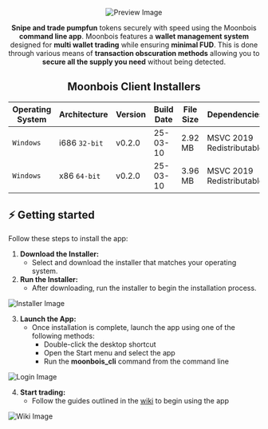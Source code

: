 <div align="center">
  
![Preview Image][main_preview]

**Snipe and trade pumpfun** tokens securely with speed using the Moonbois **command line app**. Moonbois features a **wallet management system** designed for **multi wallet trading** while ensuring **minimal FUD**. This is done through various means of **transaction obscuration methods** allowing you to **secure all the supply you need** without being detected.

## Moonbois Client Installers
  
| Operating System                        | Architecture                 | Version                                      | Build Date    | File Size | Dependencies              | Installer                                    |
|-----------------------------------------|------------------------------|----------------------------------------------|---------------|-----------|---------------------------|----------------------------------------------|
| `Windows`                               | i686 `32-bit`                | v0.2.0                                       | 25-03-10      | 2.92 MB   | MSVC 2019 Redistributable | [Install][windows32installer]                |
| `Windows`                               | x86 `64-bit`                 | v0.2.0                                       | 25-03-10      | 3.96 MB   | MSVC 2019 Redistributable | [Install][windows64installer]                |

</div>

## ⚡ Getting started

Follow these steps to install the app:
1. **Download the Installer:**
    - Select and download the installer that matches your operating system.
2. **Run the Installer:**
    - After downloading, run the installer to begin the installation process.

![Installer Image][installer_img]

3. **Launch the App:**
    - Once installation is complete, launch the app using one of the following methods:
        - Double-click the desktop shortcut
        - Open the Start menu and select the app
        - Run the **moonbois_cli** command from the command line

![Login Image][login_img]

4. **Start trading:**
    - Follow the guides outlined in the [wiki][wiki_home] to begin using the app

![Wiki Image][wiki_img]

<!-- Links -->

[windows32installer]: https://github.com/skiddythahypebeast/moonbois_client/releases/download/v0.2.0/moonbois_installer_i686-pc-windows-msvc.exe
[windows64installer]: https://github.com/skiddythahypebeast/moonbois_client/releases/download/v0.2.0/moonbois_installer_x86_64-pc-windows-msvc.exe
[wiki_home]: https://github.com/skiddythahypebeast/moonbois_client/wiki



<!-- Images -->

[main_preview]: https://github.com/user-attachments/assets/1f869b10-2245-48ea-9204-045fa0231f20
[installer_img]: https://github.com/user-attachments/assets/c695c632-edea-4ed8-8824-77ce0586bd61
[login_img]: https://github.com/user-attachments/assets/feb0c06f-9f46-442d-9551-9fbb250a6327
[wiki_img]: https://github.com/user-attachments/assets/b3bbc2b1-f725-40ea-9325-5554e8097ac6

